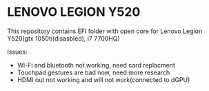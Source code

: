 # LENOVO LEGION Y520
This repository contains EFI folder with open core for Lenovo Legion Y520(gtx 1050ti(disasbled), i7 7700HQ)

Issues:
  * Wi-Fi and bluetooth not working, need card replacment
  * Touchpad gestures are bad now, need more research
  * HDMI out not working and will not work(connected to dGPU)
